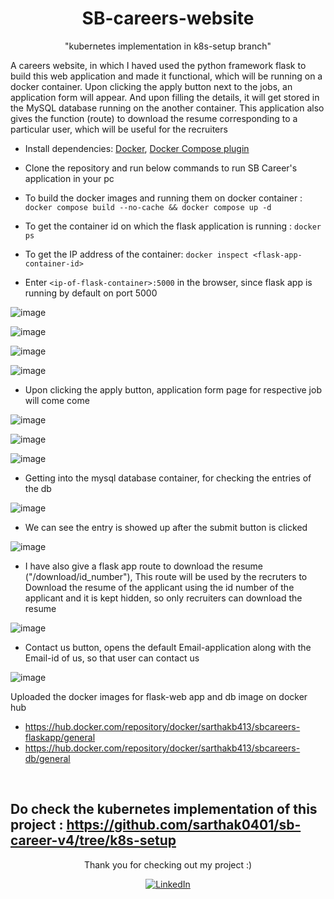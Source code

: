<div align="center">
  <h1>SB-careers-website </h1>
  <p>"kubernetes implementation in k8s-setup branch"</p>
</div>
A careers website, in which I haved used the python framework flask to build this web application and made it functional, which will be running on a docker container. Upon clicking the apply button next to the jobs, an application form will appear.  And upon filling the details, it will get stored in the MySQL database running on the another container. This application also gives the function (route) to download the resume corresponding to a particular user, which will be useful for the recruiters

- Install dependencies: [Docker](https://docs.docker.com/engine/install/), [Docker Compose plugin](https://docs.docker.com/compose/install/linux/)
  
- Clone the repository and run below commands to run SB Career's application in your pc

- To build the docker images and running them on docker container : ```docker compose build --no-cache && docker compose up -d```

- To get the container id on which the flask application is running : ```docker ps ```

- To get the IP address of the container: ```docker inspect <flask-app-container-id> ```

- Enter ```<ip-of-flask-container>:5000``` in the browser, since flask app is running by default on port 5000

![image](https://github.com/user-attachments/assets/056071ac-66d1-49d0-ad1b-c642b1c46428)

![image](https://github.com/user-attachments/assets/6ccd4b5b-3545-4597-b669-a6e511bb0a77)

![image](https://github.com/user-attachments/assets/01d06925-7e6b-4253-9b6e-4e045471274e)

![image](https://github.com/user-attachments/assets/a01625c6-6264-4f58-8aa8-f4d30e854e6b)
- Upon clicking the apply button, application form page for respective job will come come

![image](https://github.com/user-attachments/assets/cc694dcb-9c9b-4dbb-bf0c-cd759dd7da5f)

![image](https://github.com/user-attachments/assets/473cab45-175c-41d4-a360-31164938c2c3)

![image](https://github.com/user-attachments/assets/652b3145-18cf-4030-b83d-09a3d089abe1)



- Getting into the mysql database container, for checking the entries of the db 

![image](https://github.com/user-attachments/assets/0c6119ba-bcc0-4082-8363-32418956bdd4)
- We can see the entry is showed up after the submit button is clicked

![image](https://github.com/user-attachments/assets/38878f7f-41eb-4eda-93ff-af63cfec8d09)
- I have also give a flask app route to download the resume ("/download/id_number"), This route will be used by the recruters to Download the resume of the applicant using the id number of the applicant and it is kept hidden, so only recruiters can download the resume

![image](https://github.com/user-attachments/assets/e21dbb87-0fea-4da8-913b-00b26e8a525b)

- Contact us button, opens the default Email-application along with the Email-id of us, so that user can contact us 

![image](https://github.com/user-attachments/assets/d2949269-2125-4822-9276-7f1779ccbe98)


Uploaded the docker images for flask-web app and db image on docker hub
- https://hub.docker.com/repository/docker/sarthakb413/sbcareers-flaskapp/general
- https://hub.docker.com/repository/docker/sarthakb413/sbcareers-db/general
<br>

## Do check the kubernetes implementation of this project : https://github.com/sarthak0401/sb-career-v4/tree/k8s-setup


<div align="center">
<p>Thank you for checking out my project :) </p>
</div>

<div align="center">
  <a href="https://www.linkedin.com/in/sarthak-bokade-1a0321224/">
    <img alt="LinkedIn" src="https://img.shields.io/badge/Connect_with_me-blue?logo=linkedin&logoColor=white">
  </a>
</div>
